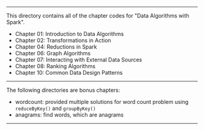 ----

This directory contains all of the chapter codes for "Data Algorithms with Spark".

* Chapter 01: Introduction to Data Algorithms
* Chapter 02: Transformations in Action
* Chapter 04: Reductions in Spark
* Chapter 06: Graph Algorithms
* Chapter 07: Interacting with External Data Sources
* Chapter 08: Ranking Algorithms
* Chapter 10: Common Data Design Patterns

----

The following directories are bonus chapters:

* wordcount: provided multiple solutions for word count problem using `reduceByKey()` and `groupByKey()`
* anagrams: find words, which are anagrams
----